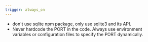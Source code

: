 ```yaml
---
trigger: always_on
---
```


- don't use sqlite npm package, only use sqlite3 and its API.
- Never hardcode the PORT in the code. Always use environment variables or configuration files to specify the PORT dynamically.

